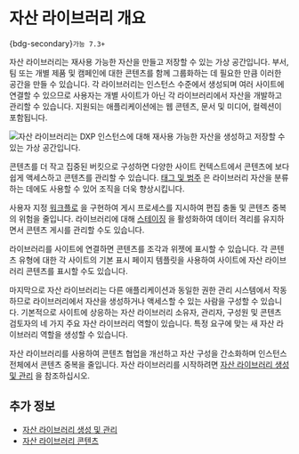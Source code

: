 # 자산 라이브러리 개요

{bdg-secondary}`가능 7.3+`

자산 라이브러리는 재사용 가능한 자산을 만들고 저장할 수 있는 가상 공간입니다. 부서, 팀 또는 개별 제품 및 캠페인에 대한 콘텐츠를 함께 그룹화하는 데 필요한 만큼 이러한 공간을 만들 수 있습니다. 각 라이브러리는 인스턴스 수준에서 생성되며 여러 사이트에 연결할 수 있으므로 사용자는 개별 사이트가 아닌 각 라이브러리에서 자산을 개발하고 관리할 수 있습니다. 지원되는 애플리케이션에는 웹 콘텐츠, 문서 및 미디어, 컬렉션이 포함됩니다.

![자산 라이브러리는 DXP 인스턴스에 대해 재사용 가능한 자산을 생성하고 저장할 수 있는 가상 공간입니다.](./asset-libraries-overview/images/01.png)

콘텐츠를 더 작고 집중된 버킷으로 구성하면 다양한 사이트 컨텍스트에서 콘텐츠에 보다 쉽게 액세스하고 콘텐츠를 관리할 수 있습니다. [태그 및 범주](../tags-and-categories/organizing-content-with-categories-and-tags.md) 은 라이브러리 자산을 분류하는 데에도 사용할 수 있어 조직을 더욱 향상시킵니다.

사용자 지정 [워크플로](../../process-automation/workflow/introduction-to-workflow.md) 을 구현하여 게시 프로세스를 지시하여 편집 충돌 및 콘텐츠 중복의 위험을 줄입니다. 라이브러리에 대해 [스테이징](../../site-building/publishing-tools/staging.md) 을 활성화하여 데이터 격리를 유지하면서 콘텐츠 게시를 관리할 수도 있습니다.

라이브러리를 사이트에 연결하면 콘텐츠를 조각과 위젯에 표시할 수 있습니다. 각 콘텐츠 유형에 대한 각 사이트의 기본 표시 페이지 템플릿을 사용하여 사이트에 자산 라이브러리 콘텐츠를 표시할 수도 있습니다.

마지막으로 자산 라이브러리는 다른 애플리케이션과 동일한 권한 관리 시스템에서 작동하므로 라이브러리에서 자산을 생성하거나 액세스할 수 있는 사람을 구성할 수 있습니다. 기본적으로 사이트에 상응하는 자산 라이브러리 소유자, 관리자, 구성원 및 콘텐츠 검토자의 네 가지 주요 자산 라이브러리 역할이 있습니다. 특정 요구에 맞는 새 자산 라이브러리 역할을 생성할 수 있습니다.

자산 라이브러리를 사용하여 콘텐츠 협업을 개선하고 자산 구성을 간소화하며 인스턴스 전체에서 콘텐츠 중복을 줄입니다. 자산 라이브러리를 시작하려면 [자산 라이브러리 생성 및 관리](./creating-and-managing-asset-libraries.md) 을 참조하십시오.

## 추가 정보

* [자산 라이브러리 생성 및 관리](./creating-and-managing-asset-libraries.md)
* [자산 라이브러리 콘텐츠](./asset-library-content.md)
